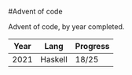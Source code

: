 #Advent of code

Advent of code, by year completed.

| Year | Lang | Progress |
| --- | --- | --- |
| 2021 | Haskell | 18/25 | 
